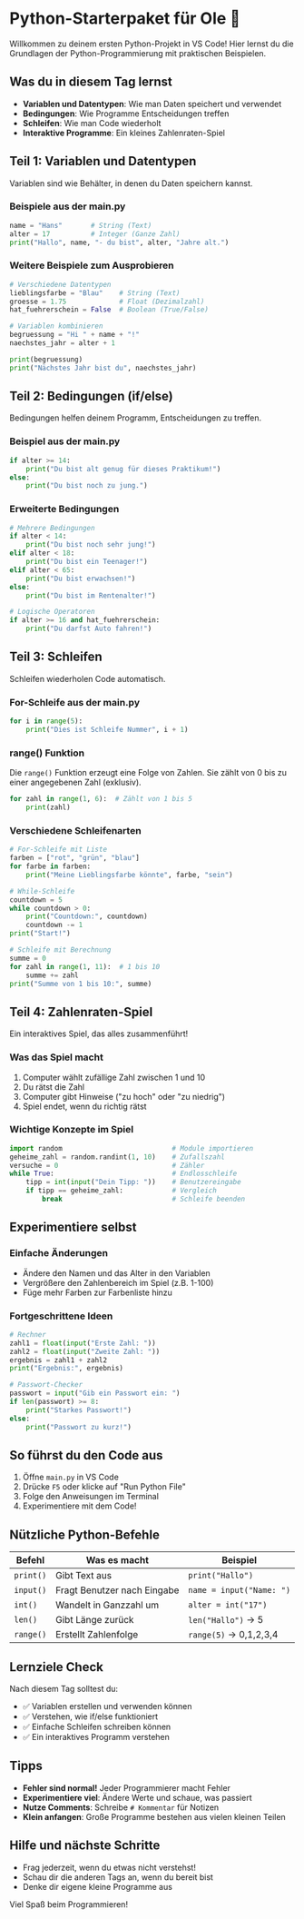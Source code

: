 # Python-Starterpaket für Ole 👋

Willkommen zu deinem ersten Python-Projekt in VS Code! Hier lernst du die Grundlagen der Python-Programmierung mit praktischen Beispielen.

## Was du in diesem Tag lernst

- **Variablen und Datentypen**: Wie man Daten speichert und verwendet
- **Bedingungen**: Wie Programme Entscheidungen treffen
- **Schleifen**: Wie man Code wiederholt
- **Interaktive Programme**: Ein kleines Zahlenraten-Spiel

## Teil 1: Variablen und Datentypen

Variablen sind wie Behälter, in denen du Daten speichern kannst.

### Beispiele aus der main.py

```python
name = "Hans"       # String (Text)
alter = 17          # Integer (Ganze Zahl)
print("Hallo", name, "- du bist", alter, "Jahre alt.")
```

### Weitere Beispiele zum Ausprobieren

```python
# Verschiedene Datentypen
lieblingsfarbe = "Blau"    # String (Text)
groesse = 1.75             # Float (Dezimalzahl)
hat_fuehrerschein = False  # Boolean (True/False)

# Variablen kombinieren
begruessung = "Hi " + name + "!"
naechstes_jahr = alter + 1

print(begruessung)
print("Nächstes Jahr bist du", naechstes_jahr)
```

## Teil 2: Bedingungen (if/else)

Bedingungen helfen deinem Programm, Entscheidungen zu treffen.

### Beispiel aus der main.py

```python
if alter >= 14:
    print("Du bist alt genug für dieses Praktikum!")
else:
    print("Du bist noch zu jung.")
```

### Erweiterte Bedingungen

```python
# Mehrere Bedingungen
if alter < 14:
    print("Du bist noch sehr jung!")
elif alter < 18:
    print("Du bist ein Teenager!")
elif alter < 65:
    print("Du bist erwachsen!")
else:
    print("Du bist im Rentenalter!")

# Logische Operatoren
if alter >= 16 and hat_fuehrerschein:
    print("Du darfst Auto fahren!")
```

## Teil 3: Schleifen

Schleifen wiederholen Code automatisch.

### For-Schleife aus der main.py

```python
for i in range(5):
    print("Dies ist Schleife Nummer", i + 1)
```

### range() Funktion

Die `range()` Funktion erzeugt eine Folge von Zahlen.
Sie zählt von 0 bis zu einer angegebenen Zahl (exklusiv).

```python
for zahl in range(1, 6):  # Zählt von 1 bis 5
    print(zahl)
```

### Verschiedene Schleifenarten

```python
# For-Schleife mit Liste
farben = ["rot", "grün", "blau"]
for farbe in farben:
    print("Meine Lieblingsfarbe könnte", farbe, "sein")

# While-Schleife
countdown = 5
while countdown > 0:
    print("Countdown:", countdown)
    countdown -= 1
print("Start!")

# Schleife mit Berechnung
summe = 0
for zahl in range(1, 11):  # 1 bis 10
    summe += zahl
print("Summe von 1 bis 10:", summe)
```

## Teil 4: Zahlenraten-Spiel

Ein interaktives Spiel, das alles zusammenführt!

### Was das Spiel macht

1. Computer wählt zufällige Zahl zwischen 1 und 10
2. Du rätst die Zahl
3. Computer gibt Hinweise ("zu hoch" oder "zu niedrig")
4. Spiel endet, wenn du richtig rätst

### Wichtige Konzepte im Spiel

```python
import random                           # Module importieren
geheime_zahl = random.randint(1, 10)    # Zufallszahl
versuche = 0                            # Zähler
while True:                             # Endlosschleife
    tipp = int(input("Dein Tipp: "))    # Benutzereingabe
    if tipp == geheime_zahl:            # Vergleich
        break                           # Schleife beenden
```

## Experimentiere selbst

### Einfache Änderungen

- Ändere den Namen und das Alter in den Variablen
- Vergrößere den Zahlenbereich im Spiel (z.B. 1-100)
- Füge mehr Farben zur Farbenliste hinzu

### Fortgeschrittene Ideen

```python
# Rechner
zahl1 = float(input("Erste Zahl: "))
zahl2 = float(input("Zweite Zahl: "))
ergebnis = zahl1 + zahl2
print("Ergebnis:", ergebnis)

# Passwort-Checker
passwort = input("Gib ein Passwort ein: ")
if len(passwort) >= 8:
    print("Starkes Passwort!")
else:
    print("Passwort zu kurz!")
```

## So führst du den Code aus

1. Öffne `main.py` in VS Code
2. Drücke `F5` oder klicke auf "Run Python File"
3. Folge den Anweisungen im Terminal
4. Experimentiere mit dem Code!

## Nützliche Python-Befehle

| Befehl    | Was es macht                | Beispiel                 |
|-----------|-----------------------------|--------------------------|
| `print()` | Gibt Text aus               | `print("Hallo")`         |
| `input()` | Fragt Benutzer nach Eingabe | `name = input("Name: ")` |
| `int()`   | Wandelt in Ganzzahl um      | `alter = int("17")`      |
| `len()`   | Gibt Länge zurück           | `len("Hallo")` → 5       |
| `range()` | Erstellt Zahlenfolge        | `range(5)` → 0,1,2,3,4   |

## Lernziele Check

Nach diesem Tag solltest du:

- ✅ Variablen erstellen und verwenden können
- ✅ Verstehen, wie if/else funktioniert
- ✅ Einfache Schleifen schreiben können
- ✅ Ein interaktives Programm verstehen

## Tipps

- **Fehler sind normal!** Jeder Programmierer macht Fehler
- **Experimentiere viel**: Ändere Werte und schaue, was passiert
- **Nutze Comments**: Schreibe `# Kommentar` für Notizen
- **Klein anfangen**: Große Programme bestehen aus vielen kleinen Teilen

## Hilfe und nächste Schritte

- Frag jederzeit, wenn du etwas nicht verstehst!
- Schau dir die anderen Tags an, wenn du bereit bist
- Denke dir eigene kleine Programme aus

Viel Spaß beim Programmieren!
